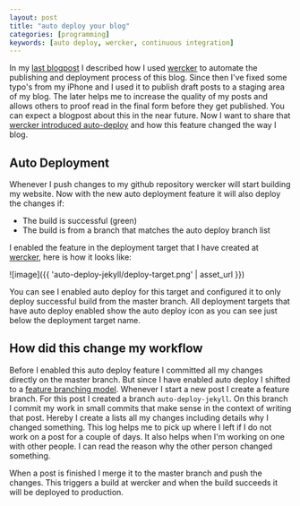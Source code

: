 ```yaml
---
layout: post
title: "auto deploy your blog"
categories: [programming]
keywords: [auto deploy, wercker, continuous integration]
---
```


In my [last blogpost](/blog/2013/05/27/simplify-your-jekyll-publishing-process-with-wercker/) I described how I used [wercker](http://wercker.com) to automate the publishing and deployment process of this blog. Since then I've fixed some typo's from my iPhone and I used it to publish draft posts to a staging area of my blog. The later helps me to increase the quality of my posts and allows others to proof read in the final form before they get published. You can expect a blogpost about this in the near future. Now I want to share that [wercker introduced auto-deploy](http://blog.wercker.com/2013/06/05/Autodeployment.html) and how this feature changed the way I blog.

## Auto Deployment

Whenever I push changes to my github repository wercker will start building my website. Now with the new auto deployment feature it will also deploy the changes if:

* The build is successful (green)
* The build is from a branch that matches the auto deploy branch list

I enabled the feature in the deployment target that I have created at [wercker](http://wercker.com), here is how it looks like:

![image]({{ 'auto-deploy-jekyll/deploy-target.png' | asset_url }})

You can see I enabled auto deploy for this target and configured it to only deploy successful build from the master branch. All deployment targets that have auto deploy enabled show the auto deploy icon as you can see just below the deployment target name.

## How did this change my workflow

Before I enabled this auto deploy feature I committed all my changes directly on the master branch. But since I have enabled auto deploy I shifted to a [feature branching model](http://nvie.com/posts/a-successful-git-branching-model/). Whenever I start a new post I create a feature branch. For this post I created a branch `auto-deploy-jekyll`. On this branch I commit my work in small commits that make sense in the context of writing that post. Hereby I create a lists all my changes including details why I changed something. This log helps me to pick up where I left if I do not work on a post for a couple of days. It also helps when I'm working on one with other people. I can read the reason why the other person changed something.

When a post is finished I merge it to the master branch and push the changes. This triggers a build at wercker and when the build succeeds it will be deployed to production.
